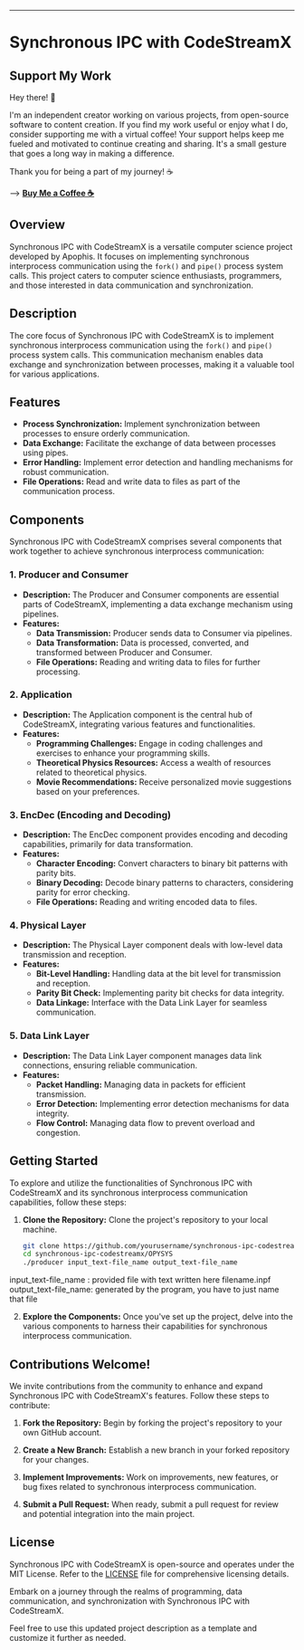 ---

# Synchronous IPC with CodeStreamX

## Support My Work

Hey there! 👋

I'm an independent creator working on various projects, from open-source software to content creation. If you find my work useful or enjoy what I do, consider supporting me with a virtual coffee!
Your support helps keep me fueled and motivated to continue creating and sharing. It's a small gesture that goes a long way in making a difference.

Thank you for being a part of my journey! ☕

--> [**Buy Me a Coffee ☕**](https://www.buymeacoffee.com/apophis04)

## Overview

Synchronous IPC with CodeStreamX is a versatile computer science project developed by Apophis. It focuses on implementing synchronous interprocess communication using the `fork()` and `pipe()` process system calls. This project caters to computer science enthusiasts, programmers, and those interested in data communication and synchronization.

## Description

The core focus of Synchronous IPC with CodeStreamX is to implement synchronous interprocess communication using the `fork()` and `pipe()` process system calls. This communication mechanism enables data exchange and synchronization between processes, making it a valuable tool for various applications.

## Features

- **Process Synchronization:** Implement synchronization between processes to ensure orderly communication.
- **Data Exchange:** Facilitate the exchange of data between processes using pipes.
- **Error Handling:** Implement error detection and handling mechanisms for robust communication.
- **File Operations:** Read and write data to files as part of the communication process.

## Components

Synchronous IPC with CodeStreamX comprises several components that work together to achieve synchronous interprocess communication:

### 1. Producer and Consumer

- **Description:** The Producer and Consumer components are essential parts of CodeStreamX, implementing a data exchange mechanism using pipelines.
- **Features:**
  - **Data Transmission:** Producer sends data to Consumer via pipelines.
  - **Data Transformation:** Data is processed, converted, and transformed between Producer and Consumer.
  - **File Operations:** Reading and writing data to files for further processing.

### 2. Application

- **Description:** The Application component is the central hub of CodeStreamX, integrating various features and functionalities.
- **Features:**
  - **Programming Challenges:** Engage in coding challenges and exercises to enhance your programming skills.
  - **Theoretical Physics Resources:** Access a wealth of resources related to theoretical physics.
  - **Movie Recommendations:** Receive personalized movie suggestions based on your preferences.

### 3. EncDec (Encoding and Decoding)

- **Description:** The EncDec component provides encoding and decoding capabilities, primarily for data transformation.
- **Features:**
  - **Character Encoding:** Convert characters to binary bit patterns with parity bits.
  - **Binary Decoding:** Decode binary patterns to characters, considering parity for error checking.
  - **File Operations:** Reading and writing encoded data to files.

### 4. Physical Layer

- **Description:** The Physical Layer component deals with low-level data transmission and reception.
- **Features:**
  - **Bit-Level Handling:** Handling data at the bit level for transmission and reception.
  - **Parity Bit Check:** Implementing parity bit checks for data integrity.
  - **Data Linkage:** Interface with the Data Link Layer for seamless communication.

### 5. Data Link Layer

- **Description:** The Data Link Layer component manages data link connections, ensuring reliable communication.
- **Features:**
  - **Packet Handling:** Managing data in packets for efficient transmission.
  - **Error Detection:** Implementing error detection mechanisms for data integrity.
  - **Flow Control:** Managing data flow to prevent overload and congestion.

## Getting Started

To explore and utilize the functionalities of Synchronous IPC with CodeStreamX and its synchronous interprocess communication capabilities, follow these steps:

1. **Clone the Repository:** Clone the project's repository to your local machine.

   ```bash
   git clone https://github.com/yourusername/synchronous-ipc-codestreamx.git
   cd synchronous-ipc-codestreamx/OPYSYS
   ./producer input_text-file_name output_text-file_name
   ```
input_text-file_name : provided file with text written here filename.inpf
output_text-file_name: generated by the program, you have to just name that file 

2. **Explore the Components:** Once you've set up the project, delve into the various components to harness their capabilities for synchronous interprocess communication.

## Contributions Welcome!

We invite contributions from the community to enhance and expand Synchronous IPC with CodeStreamX's features. Follow these steps to contribute:

1. **Fork the Repository:** Begin by forking the project's repository to your own GitHub account.

2. **Create a New Branch:** Establish a new branch in your forked repository for your changes.

3. **Implement Improvements:** Work on improvements, new features, or bug fixes related to synchronous interprocess communication.

4. **Submit a Pull Request:** When ready, submit a pull request for review and potential integration into the main project.

## License

Synchronous IPC with CodeStreamX is open-source and operates under the MIT License. Refer to the [LICENSE](LICENSE) file for comprehensive licensing details.


Embark on a journey through the realms of programming, data communication, and synchronization with Synchronous IPC with CodeStreamX.

Feel free to use this updated project description as a template and customize it further as needed.
